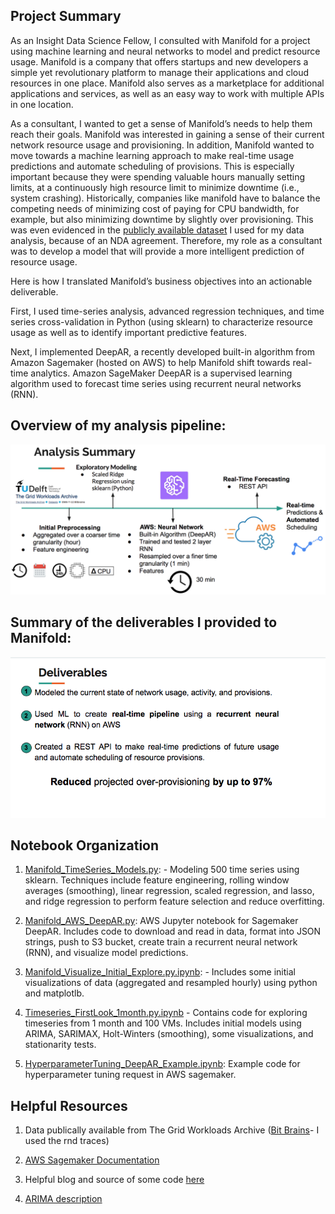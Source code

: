 

## Project Summary
As an Insight Data Science Fellow, I consulted with Manifold for a project using machine learning and neural networks to model and predict resource usage. Manifold is a company that offers startups and new developers a simple yet revolutionary platform to manage their applications and cloud resources in one place. Manifold also serves as a marketplace for additional applications and services, as well as an easy way to work with multiple APIs in one location.

As a consultant, I wanted to get a sense of Manifold’s needs to help them reach their goals. Manifold was interested in gaining a sense of their current network resource usage and provisioning. In addition, Manifold wanted to move towards a machine learning approach to make real-time usage predictions and automate scheduling of provisions. This is especially important because they were spending valuable hours manually setting limits, at a continuously high resource limit to minimize downtime (i.e., system crashing). Historically, companies like manifold have to balance the competing needs of minimizing cost of paying for CPU bandwidth, for example, but also minimizing downtime by slightly over provisioning. This was even evidenced in the [publicly available dataset](http://gwa.ewi.tudelft.nl/datasets/gwa-t-12-bitbrains) I used for my data analysis, because of an NDA agreement. Therefore, my role as a consultant was to develop a model that will provide a more intelligent prediction of resource usage.

Here is how I translated Manifold’s business objectives into an actionable deliverable.

First, I used time-series analysis, advanced regression techniques, and time series cross-validation in Python (using sklearn) to characterize resource usage as well as to identify important predictive features.

Next, I implemented DeepAR, a recently developed built-in algorithm from Amazon Sagemaker (hosted on AWS) to help Manifold shift towards real-time analytics. Amazon SageMaker DeepAR is a supervised learning algorithm used to forecast time series using recurrent neural networks (RNN). 

## Overview of my analysis pipeline:

![analysis_pipeline](images/analysis_summary.png)

## Summary of the deliverables I provided to Manifold:

![summary_deliverables](images/summary_deliverables.png)

## Notebook Organization

1. [Manifold_TimeSeries_Models.py](https://github.com/JessieRayeBauer/Time-Series-Forecasting-/blob/master/Manifold_TimeSeries_Models.py.ipynb): - Modeling 500 time series using sklearn. Techniques include feature engineering, rolling window averages (smoothing), linear regression, scaled regression, and lasso, and ridge regression to perform feature selection and reduce overfitting.

2. [Manifold_AWS_DeepAR.py](https://github.com/JessieRayeBauer/Time-Series-Forecasting-/blob/master/Manifold_AWS_DeepAR.py.ipynb): AWS Jupyter notebook for Sagemaker DeepAR. Includes code to download and read in data, format into JSON strings, push to S3 bucket, create train a recurrent neural network (RNN), and visualize model predictions. 

3. [Manifold_Visualize_Initial_Explore.py.ipynb](https://github.com/JessieRayeBauer/Time-Series-Forecasting-/blob/master/Manifold_Visualize_Initial_Explore.py.ipynb): - Includes some initial visualizations of data (aggregated and resampled hourly) using python and matplotlb.

4. [Timeseries_FirstLook_1month.py.ipynb](https://github.com/JessieRayeBauer/Time-Series-Forecasting-/blob/master/Timeseries_FirstLook_1month.py.ipynb) - Contains code for exploring timeseries from 1 month and 100 VMs. Includes initial models using ARIMA, SARIMAX, Holt-Winters (smoothing), some visualizations, and stationarity tests.

5. [HyperparameterTuning_DeepAR_Example.ipynb](https://github.com/JessieRayeBauer/Time-Series-Forecasting-/blob/master/HyperparameterTuning_DeepAR_Example.ipynb): Example code for hyperparameter tuning request in AWS sagemaker. 



## Helpful Resources

1. Data publically available from The Grid Workloads Archive ([Bit Brains](http://gwa.ewi.tudelft.nl/datasets/gwa-t-12-bitbrains)- I used the rnd traces)

2. [AWS Sagemaker Documentation](https://docs.aws.amazon.com/sagemaker/latest/dg/deepar.html)

3. Helpful blog and source of some code [here](https://medium.com/open-machine-learning-course/open-machine-learning-course-topic-9-time-series-analysis-in-python-a270cb05e0b3)

4. [ARIMA description](http://dacatay.com/data-science/part-4-time-series-prediction-arima-python/)


